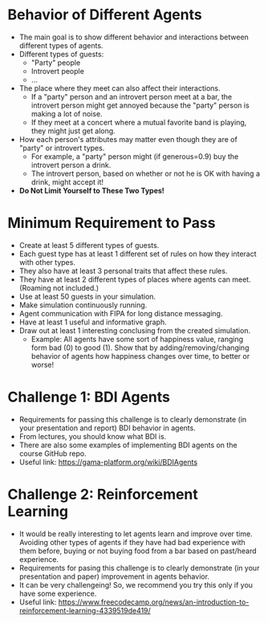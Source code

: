 # Behavior of Different Agents
- The main goal is to show different behavior and interactions between different types of agents.
- Different types of guests:
    - "Party" people
    - Introvert people
    - ...
- The place where they meet can also affect their interactions.
    - If a "party" person and an introvert person meet at a bar, the introvert person might get annoyed because the "party" person is making a lot of noise.
    - If they meet at a concert where a mutual favorite band is playing, they might just get along.
- How each person's attributes may matter even though they are of "party" or introvert types.
    - For example, a "party" person might (if generous=0.9) buy the introvert person a drink.
    - The introvert person, based on whether or not he is OK with having a drink, might accept it!
- **Do Not Limit Yourself to These Two Types!**

# Minimum Requirement to Pass
- Create at least 5 different types of guests.
- Each guest type has at least 1 different set of rules on how they interact with other types.
- They also have at least 3 personal traits that affect these rules.
- They have at least 2 different types of places where agents can meet. (Roaming not included.)
- Use at least 50 guests in your simulation.
- Make simulation continuously running.
- Agent communication with FIPA for long distance messaging.
- Have at least 1 useful and informative graph.
- Draw out at least 1 interesting conclusing from the created simulation.
    - Example: All agents have some sort of happiness value, ranging form bad (0) to good (1). Show that by adding/removing/changing behavior of agents how happiness changes over time, to better or worse!

# Challenge 1: BDI Agents
- Requirements for passing this challenge is to clearly demonstrate (in your presentation and report) BDI behavior in agents.
- From lectures, you should know what BDI is.
- There are also some examples of implementing BDI agents on the course GitHub repo.
- Useful link: https://gama-platform.org/wiki/BDIAgents

# Challenge 2: Reinforcement Learning
- It would be really interesting to let agents learn and improve over time. Avoiding other types of agents if they have had bad experience with them before, buying or not buying food from a bar based on past/heard experience.
- Requirements for pasing this challenge is to clearly demonstrate (in your presentation and paper) improvement in agents behavior.
- It can be very challengeing! So, we recommend you try this only if you have some experience.
- Useful link: https://www.freecodecamp.org/news/an-introduction-to-reinforcement-learning-4339519de419/